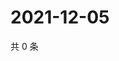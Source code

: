 # 2021-12-05

共 0 条

<!-- BEGIN WEIBO -->
<!-- 最后更新时间 Sun Dec 05 2021 04:00:57 GMT+0800 (China Standard Time) -->

<!-- END WEIBO -->
